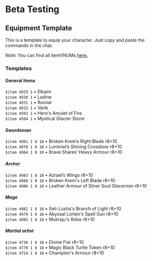 # Beta Testing

## Equipment Template

This is a template to equip your character. Just copy and paste the commands in the chat. 


Note: You can find all itemVNUMs [here.](https://friends111.nostale.club/list/items.php?l=uk)


### Templates

#### General items

`$item 4929 1` • Elkaim <br>
`$item 4930 1` • Ladine <br>
`$item 4931 1` • Rumial <br>
`$item 4932 1` • Varik <br>
`$item 4503 1` • Hero's Amulet of Fire <br>
`$item 4504 1` • Mystical Glacier Stone <br>
#### *Swordsman*

`$item 4981 1 8 10` • Broken Krem’s Right Blade r8+10<br>
`$item 4978 1 8 10` • Luminiel’s Shining Crossbow r8+10<br>
`$item 4984 1 8 10` • Brave Shares‘ Heavy Armour r8+10<br>


#### *Archer*

`$item 4983 1 8 10` • Azrael’s Wings r8+10<br>
`$item 4980 1 8 10` • Broken Krem's Left Blade r8+10<br>
`$item 4986 1 8 10` • Leather Armour of Silver Soul Glacernon r8+10<br>


#### *Mage*

`$item 4982 1 8 10` • Seli-Lusha's Branch of Light r8+10<br>
`$item 4979 1 8 10` • Abyssal Lorten's Spell Gun r8+10<br>
`$item 4985 1 8 10` • Mukraju's Robe r8+10<br>


#### *Martial artist*

`$item 4736 1 8 10`  • Divine Fist r8+10<br>
`$item 4770 1 8 10`  • Magic Black Turtle Token r8+10<br>
`$item 4754 1 8 10`  • Champion's Armour r8+10<br>
